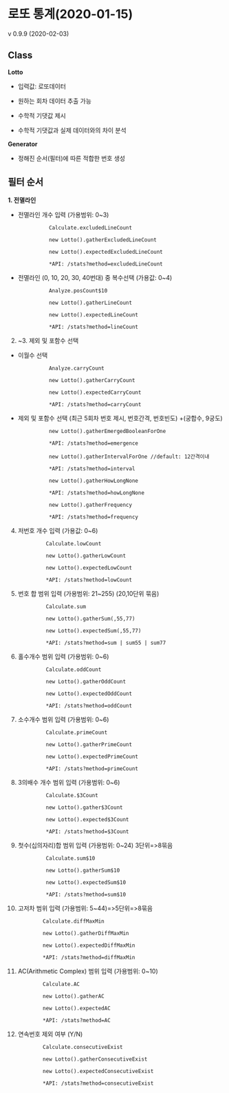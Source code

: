 
# 로또 통계(2020-01-15)

v 0.9.9 (2020-02-03)

## Class

**Lotto**

* 입력값: 로또데이터

* 원하는 회차 데이터 추출 가능

* 수학적 기댓값 제시

* 수학적 기댓값과 실제 데이터와의 차이 분석

**Generator**

* 정해진 순서(필터)에 따른 적합한 번호 생성

## 필터 순서

**1. 전멸라인**
* 전멸라인 개수 입력 (가용범위: 0~3)

                Calculate.excludedLineCount

                new Lotto().gatherExcludedLineCount

                new Lotto().expectedExcludedLineCount

                *API: /stats?method=excludedLineCount

* 전멸라인 (0, 10, 20, 30, 40번대) 중 복수선택 (가용값: 0~4)

                Analyze.posCount$10

                new Lotto().gatherLineCount

                new Lotto().expectedLineCount

                *API: /stats?method=lineCount


2. ~3. 제외 및 포함수 선택
* 이월수 선택

                Analyze.carryCount

                new Lotto().gatherCarryCount

                new Lotto().expectedCarryCount

                *API: /stats?method=carryCount

* 제외 및 포함수 선택 (최근 5회차 번호 제시, 번호간격, 번호빈도) +(궁합수, 9궁도)

                new Lotto().gatherEmergedBooleanForOne

                *API: /stats?method=emergence

                new Lotto().gatherIntervalForOne //default: 12간격이내

                *API: /stats?method=interval

                new Lotto().gatherHowLongNone

                *API: /stats?method=howLongNone

                new Lotto().gatherFrequency

                *API: /stats?method=frequency

4. 저번호 개수 입력 (가용값: 0~6)
    
                Calculate.lowCount
                
                new Lotto().gatherLowCount
                
                new Lotto().expectedLowCount

                *API: /stats?method=lowCount

5. 번호 합 범위 입력 (가용범위: 21~255) (20,10단위 묶음)
    
                Calculate.sum
                
                new Lotto().gatherSum(,55,77)
                
                new Lotto().expectedSum(,55,77)

                *API: /stats?method=sum | sum55 | sum77

6. 홀수개수 범위 입력 (가용범위: 0~6)
    
                Calculate.oddCount
                
                new Lotto().gatherOddCount
                
                new Lotto().expectedOddCount

                *API: /stats?method=oddCount

7. 소수개수 범위 입력 (가용범위: 0~6)
    
                Calculate.primeCount
                
                new Lotto().gatherPrimeCount
                
                new Lotto().expectedPrimeCount

                *API: /stats?method=primeCount

8. 3의배수 개수 범위 입력 (가용범위: 0~6)
    
                Calculate.$3Count
                
                new Lotto().gather$3Count
                
                new Lotto().expected$3Count

                *API: /stats?method=$3Count

9. 첫수(십의자리)합 범위 입력 (가용범위: 0~24) 3단위=>8묶음
    
                Calculate.sum$10
                
                new Lotto().gatherSum$10
                
                new Lotto().expectedSum$10

                *API: /stats?method=sum$10

10. 고저차 범위 입력 (가용범위: 5~44)=>5단위=>8묶음
    
                Calculate.diffMaxMin
                
                new Lotto().gatherDiffMaxMin
                
                new Lotto().expectedDiffMaxMin

                *API: /stats?method=diffMaxMin

11. AC(Arithmetic Complex) 범위 입력 (가용범위: 0~10)
    
                Calculate.AC
                
                new Lotto().gatherAC
                
                new Lotto().expectedAC

                *API: /stats?method=AC

12. 연속번호 제외 여부 (Y/N)
    
                Calculate.consecutiveExist
                
                new Lotto().gatherConsecutiveExist
                
                new Lotto().expectedConsecutiveExist
                
                *API: /stats?method=consecutiveExist
